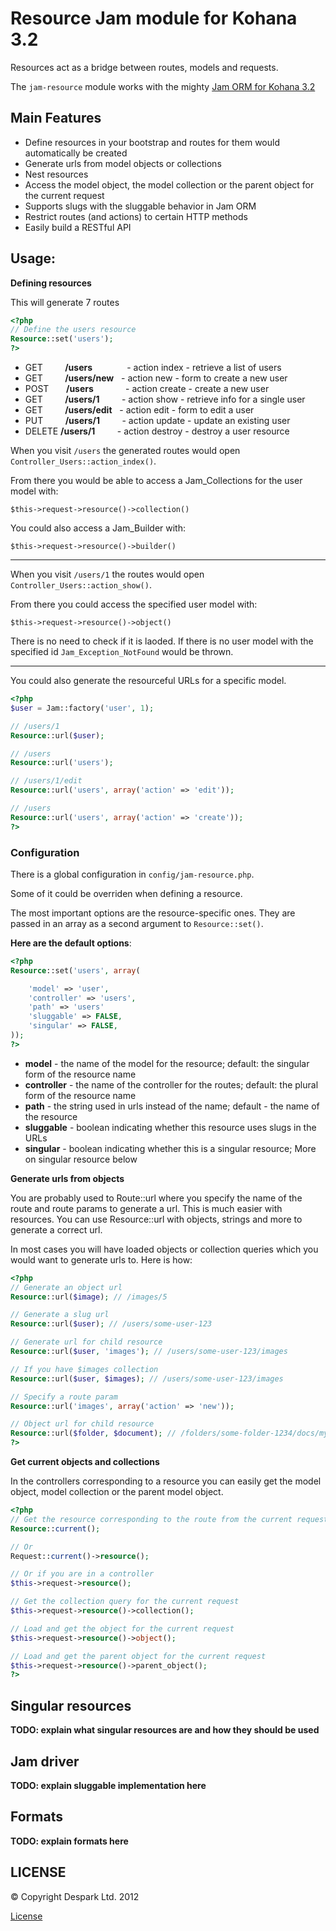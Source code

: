 Resource Jam module for Kohana 3.2
==============================

Resources act as a bridge between routes, models and requests.

The `jam-resource` module works with the mighty [Jam ORM for Kohana 3.2](//github.com/openbuildings/jam)

Main Features
-------------

 * Define resources in your bootstrap and routes for them would automatically be created
 * Generate urls from model objects or collections
 * Nest resources
 * Access the model object, the model collection or the parent object for the current request
 * Supports slugs with the sluggable behavior in Jam ORM
 * Restrict routes (and actions) to certain HTTP methods
 * Easily build a RESTful API

Usage:
------

**Defining resources**

This will generate 7 routes

``` php
<?php 
// Define the users resource
Resource::set('users');
?>
```

 * GET  &nbsp;&nbsp;&nbsp;&nbsp;&nbsp;&nbsp;&nbsp; **/users** &nbsp;&nbsp;&nbsp;&nbsp;&nbsp;&nbsp;&nbsp;&nbsp;&nbsp;&nbsp;&nbsp;&nbsp; - action index   - retrieve a list of users
 * GET  &nbsp;&nbsp;&nbsp;&nbsp;&nbsp;&nbsp;&nbsp; **/users/new** &nbsp; - action new     - form to create a new user
 * POST &nbsp;&nbsp;&nbsp;&nbsp;&nbsp; **/users** &nbsp;&nbsp;&nbsp;&nbsp;&nbsp;&nbsp;&nbsp;&nbsp;&nbsp;&nbsp;&nbsp; - action create  - create a new user
 * GET  &nbsp;&nbsp;&nbsp;&nbsp;&nbsp;&nbsp;&nbsp;  **/users/1** &nbsp;&nbsp;&nbsp;&nbsp;&nbsp;&nbsp;&nbsp; - action show    - retrieve info for a single user
 * GET  &nbsp;&nbsp;&nbsp;&nbsp;&nbsp;&nbsp;&nbsp;  **/users/edit** &nbsp; - action edit    - form to edit a user
 * PUT  &nbsp;&nbsp;&nbsp;&nbsp;&nbsp;&nbsp;&nbsp;  **/users/1** &nbsp;&nbsp;&nbsp;&nbsp;&nbsp;&nbsp;&nbsp;	 - action update  - update an existing user
 * DELETE **/users/1** &nbsp;&nbsp;&nbsp;&nbsp;&nbsp;&nbsp;&nbsp; - action destroy - destroy a user resource


When you visit `/users` the generated routes would open `Controller_Users::action_index()`.

From there you would be able to access a Jam_Collections for the user model with:

`$this->request->resource()->collection()`

You could also access a Jam_Builder with:

`$this->request->resource()->builder()`

---

When you visit `/users/1` the routes would open `Controller_Users::action_show()`.

From there you could access the specified user model with:

`$this->request->resource()->object()`

There is no need to check if it is laoded. If there is no user model with the specified id
`Jam_Exception_NotFound` would be thrown.

---

You could also generate the resourceful URLs for a specific model.

``` php
<?php
$user = Jam::factory('user', 1);

// /users/1
Resource::url($user);

// /users
Resource::url('users');

// /users/1/edit
Resource::url('users', array('action' => 'edit'));

// /users
Resource::url('users', array('action' => 'create'));
?>
```

### Configuration

There is a global configuration in `config/jam-resource.php`.

Some of it could be overriden when defining a resource.

The most important options are the resource-specific ones. They are passed in an array
as a second argument to `Resource::set()`.

**Here are the default options**:

``` php
<?php
Resource::set('users', array(

	'model' => 'user',
	'controller' => 'users',
	'path' => 'users'
	'sluggable' => FALSE,
	'singular' => FALSE,
));
?>
```

 * **model** - the name of the model for the resource; default: the singular form of the resource name
 * **controller** - the name of the controller for the routes; default: the plural form of the resource name
 * **path** - the string used in urls instead of the name; default - the name of the resource
 * **sluggable** - boolean indicating whether this resource uses slugs in the URLs
 * **singular** - boolean indicating whether this is a singular resource; More on singular resource below

**Generate urls from objects**

You are probably used to Route::url where you specify the name of the route and route params to generate a url. This is much easier with resources. You can use Resource::url with objects, strings and more to generate a correct url.

In most cases you will have loaded objects or collection queries which you would want to generate urls to. Here is how:

``` php
<?php
// Generate an object url
Resource::url($image); // /images/5

// Generate a slug url
Resource::url($user); // /users/some-user-123

// Generate url for child resource
Resource::url($user, 'images'); // /users/some-user-123/images

// If you have $images collection
Resource::url($user, $images); // /users/some-user-123/images

// Specify a route param
Resource::url('images', array('action' => 'new'));

// Object url for child resource
Resource::url($folder, $document); // /folders/some-folder-1234/docs/my-document-5
?>
```

**Get current objects and collections**

In the controllers corresponding to a resource you can easily get the model object, model collection or the parent model object.

``` php
<?php
// Get the resource corresponding to the route from the current request
Resource::current();

// Or
Request::current()->resource();

// Or if you are in a controller
$this->request->resource();

// Get the collection query for the current request
$this->request->resource()->collection();

// Load and get the object for the current request
$this->request->resource()->object();

// Load and get the parent object for the current request
$this->request->resource()->parent_object();
?>
```

Singular resources
------------------

**TODO: explain what singular resources are and how they should be used**

Jam driver
-------

**TODO: explain sluggable implementation here**

Formats
-------

**TODO: explain formats here**

## LICENSE

&copy; Copyright Despark Ltd. 2012

[License](//github.com/openbuildings/jam-resource/blob/master/LICENSE)